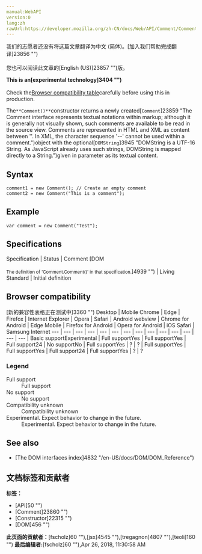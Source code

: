```yaml
---
manual:WebAPI
version:0
lang:zh
rawUrl:https://developer.mozilla.org/zh-CN/docs/Web/API/Comment/Comment
---
```




<bdi>我们的志愿者还没有将这篇文章翻译为<bdi>中文 (简体)</bdi>。[加入我们帮助完成翻译]23856 "")<br></br>您也可以阅读此文章的[English (US)]23857 "")版。</bdi>






**This is an[experimental technology]3404 "")**<br></br>Check the[Browser compatibility table](%4938#Browser_compatibility "")carefully before using this in production.




The`**Comment()**`constructor returns a newly created[`Comment`]23859 "The Comment interface represents textual notations within markup; although it is generally not visually shown, such comments are available to be read in the source view. Comments are represented in HTML and XML as content between '<!--' and '-->'. In XML, the character sequence '--' cannot be used within a comment.")object with the optional[`DOMString`]3945 "DOMString is a UTF-16 String. As JavaScript already uses such strings, DOMString is mapped directly to a String.")given in parameter as its textual content.


## Syntax<a name="Syntax"></a>

```
comment1 = new Comment(); // Create an empty comment
comment2 = new Comment("This is a comment");

```

## Example<a name="Example"></a>

```
var comment = new Comment("Test");
```

## Specifications<a name="Specification"></a>
Specification | Status | Comment 
[DOM<br></br><small>The definition of &#39;Comment.Comment()&#39; in that specification.</small>]4939 "") | Living Standard | Initial definition 


## Browser compatibility<a name="Browser_compatibility"></a>
[新的兼容性表格正在测试中<i></i>]3360 "")
<abbr>Desktop<i></i></abbr> | <abbr>Mobile<i></i></abbr> 
<abbr>Chrome<i></i></abbr> | <abbr>Edge<i></i></abbr> | <abbr>Firefox<i></i></abbr> | <abbr>Internet Explorer<i></i></abbr> | <abbr>Opera<i></i></abbr> | <abbr>Safari<i></i></abbr> | <abbr>Android webview<i></i></abbr> | <abbr>Chrome for Android<i></i></abbr> | <abbr>Edge Mobile<i></i></abbr> | <abbr>Firefox for Android<i></i></abbr> | <abbr>Opera for Android<i></i></abbr> | <abbr>iOS Safari<i></i></abbr> | <abbr>Samsung Internet<i></i></abbr> 
 ---  |  ---  |  ---  |  ---  |  ---  |  ---  |  ---  |  ---  |  ---  |  ---  |  ---  |  ---  |  ---  |  ---  | 
Basic support<abbr>Experimental<i></i></abbr> | <abbr>Full support</abbr>Yes | <abbr>Full support</abbr>Yes | <abbr>Full support</abbr>24 | <abbr>No support</abbr>No | <abbr>Full support</abbr>Yes | <abbr>?</abbr> | <abbr>?</abbr> | <abbr>Full support</abbr>Yes | <abbr>Full support</abbr>Yes | <abbr>Full support</abbr>24 | <abbr>Full support</abbr>Yes | <abbr>?</abbr> | <abbr>?</abbr> 


### Legend<a name="Legend"></a>
<dl><dt id=''><abbr>Full support</abbr></dt><dd>Full support</dd><dt id=''><abbr>No support</abbr></dt><dd>No support</dd><dt id=''><abbr>Compatibility unknown</abbr></dt><dd>Compatibility unknown</dd><dt id=''><abbr>Experimental. Expect behavior to change in the future.<i></i></abbr></dt><dd>Experimental. Expect behavior to change in the future.</dd></dl>

## See also<a name="See_also"></a>

* [The DOM interfaces index]4832 "/en-US/docs/DOM/DOM_Reference")







## 文档标签和贡献者
**标签：**
* [API]50 "")
* [Comment]23860 "")
* [Constructor]22315 "")
* [DOM]456 "")

**此页面的贡献者：**[fscholz]60 ""),[jsx]4545 ""),[tregagnon]4807 ""),[teoli]160 "")
**最后编辑者:**[fscholz]60 ""),<time>Apr 26, 2018, 11:30:58 AM</time>


